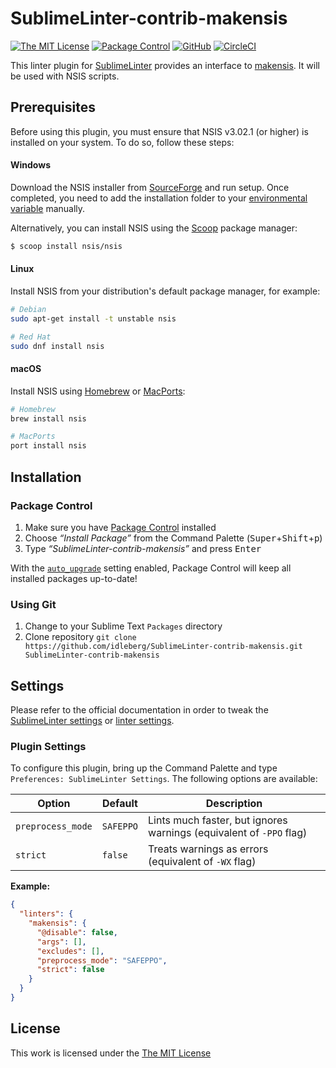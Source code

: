 # SublimeLinter-contrib-makensis

[![The MIT License](https://flat.badgen.net/badge/license/MIT/blue)](https://opensource.org/licenses/MIT)
[![Package Control](https://packagecontrol.herokuapp.com/downloads/SublimeLinter-contrib-makensis.svg?style=flat-square)](https://packagecontrol.io/packages/SublimeLinter-contrib-makensis)
[![GitHub](https://flat.badgen.net/github/release/idleberg/SublimeLinter-contrib-makensis)](https://github.com/idleberg/SublimeLinter-contrib-makensis/releases)
[![CircleCI](https://flat.badgen.net/circleci/github/idleberg/generator-atom-package-coffeescript)](https://circleci.com/gh/idleberg/SublimeLinter-contrib-makensis)

This linter plugin for [SublimeLinter](https://github.com/SublimeLinter/SublimeLinter) provides an interface to [makensis](http://nsis.sourceforge.net/Docs/Chapter3.html). It will be used with NSIS scripts.

## Prerequisites

Before using this plugin, you must ensure that NSIS v3.02.1 (or higher) is installed on your system. To do so, follow these steps:

#### Windows

Download the NSIS installer from [SourceForge](https://sourceforge.net/p/nsis) and run setup. Once completed, you need to add the installation folder to your [environmental variable](http://superuser.com/a/284351/195953) manually.

Alternatively, you can install NSIS using the [Scoop](https://github.com/NSIS-Dev/scoop-nsis) package manager:

```sh
$ scoop install nsis/nsis
```

#### Linux

Install NSIS from your distribution's default package manager, for example:

``` bash
# Debian
sudo apt-get install -t unstable nsis

# Red Hat
sudo dnf install nsis
```

#### macOS

Install NSIS using [Homebrew](http://brew.sh/) or [MacPorts](https://www.macports.org/):

``` bash
# Homebrew
brew install nsis

# MacPorts
port install nsis
```

## Installation

### Package Control

1. Make sure you have [Package Control](https://packagecontrol.io/) installed
2. Choose *“Install Package”* from the Command Palette (<kbd>Super</kbd>+<kbd>Shift</kbd>+<kbd>p</kbd>)
3. Type *“SublimeLinter-contrib-makensis”* and press <kbd>Enter</kbd>

With the [`auto_upgrade`](https://packagecontrol.io/docs/settings#setting-auto_upgrade) setting enabled, Package Control will keep all installed packages up-to-date!

### Using Git

1. Change to your Sublime Text `Packages` directory
2. Clone repository `git clone https://github.com/idleberg/SublimeLinter-contrib-makensis.git SublimeLinter-contrib-makensis`

## Settings

Please refer to the official documentation in order to tweak the [SublimeLinter settings](http://sublimelinter.readthedocs.org/en/latest/settings.html) or [linter settings](http://sublimelinter.readthedocs.org/en/latest/linter_settings.html).

### Plugin Settings

To configure this plugin, bring up the Command Palette and type `Preferences: SublimeLinter Settings`. The following options are available:

Option            | Default    | Description
------------------|------------|------------
`preprocess_mode` | `SAFEPPO`  | Lints much faster, but ignores warnings (equivalent of `-PPO` flag)
`strict`          | `false`    | Treats warnings as errors (equivalent of `-WX` flag)

**Example:**

```json
{
  "linters": {
    "makensis": {
      "@disable": false,
      "args": [],
      "excludes": [],
      "preprocess_mode": "SAFEPPO",
      "strict": false
    }
  }
}
```

## License

This work is licensed under the [The MIT License](LICENSE)
